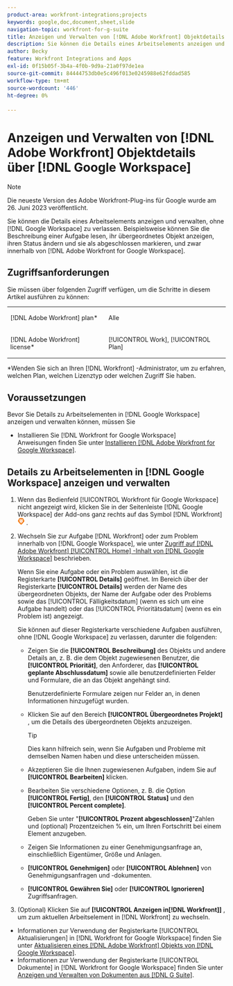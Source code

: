 ```yaml
---
product-area: workfront-integrations;projects
keywords: google,doc,document,sheet,slide
navigation-topic: workfront-for-g-suite
title: Anzeigen und Verwalten von [!DNL Adobe Workfront] Objektdetails über Google Workspace
description: Sie können die Details eines Arbeitselements anzeigen und verwalten, ohne Google Workspace zu verlassen. Beispielsweise können Sie die Beschreibung einer Aufgabe lesen, ihr übergeordnetes Objekt anzeigen, ihren Status ändern und sie als abgeschlossen markieren - alles innerhalb von [!DNL Adobe Workfront] für Google Workspace.
author: Becky
feature: Workfront Integrations and Apps
exl-id: 0f15b05f-3b4a-4f0b-9d9a-21a0f97de1ea
source-git-commit: 84444753db0e5c496f013e0245988e62fddad585
workflow-type: tm+mt
source-wordcount: '446'
ht-degree: 0%

---
```


# Anzeigen und Verwalten von [!DNL Adobe Workfront] Objektdetails über [!DNL Google Workspace]

>[!NOTE]
>
>Die neueste Version des Adobe Workfront-Plug-ins für Google wurde am 26. Juni 2023 veröffentlicht.

Sie können die Details eines Arbeitselements anzeigen und verwalten, ohne [!DNL Google Workspace] zu verlassen. Beispielsweise können Sie die Beschreibung einer Aufgabe lesen, ihr übergeordnetes Objekt anzeigen, ihren Status ändern und sie als abgeschlossen markieren, und zwar innerhalb von [!DNL Adobe Workfront for Google Workspace].

## Zugriffsanforderungen

Sie müssen über folgenden Zugriff verfügen, um die Schritte in diesem Artikel ausführen zu können:

<table style="table-layout:auto"> 
 <col> 
 <col> 
 <tbody> 
  <tr> 
   <td role="rowheader">[!DNL Adobe Workfront] plan*</td> 
   <td> <p>Alle</p> </td> 
  </tr> 
  <tr> 
   <td role="rowheader">[!DNL Adobe Workfront] license*</td> 
   <td> <p>[!UICONTROL Work], [!UICONTROL Plan]</p> </td> 
  </tr> 
</tbody> 
</table>

&#42;Wenden Sie sich an Ihren [!DNL Workfront] -Administrator, um zu erfahren, welchen Plan, welchen Lizenztyp oder welchen Zugriff Sie haben.

## Voraussetzungen

Bevor Sie Details zu Arbeitselementen in [!DNL Google Workspace] anzeigen und verwalten können, müssen Sie

* Installieren Sie [!DNL Workfront for Google Workspace]\
   Anweisungen finden Sie unter [Installieren [!DNL Adobe Workfront for Google Workspace]](../../workfront-integrations-and-apps/workfront-for-g-suite/install-workfront-for-gsuite.md).

## Details zu Arbeitselementen in [!DNL Google Workspace] anzeigen und verwalten

1. Wenn das Bedienfeld [!UICONTROL Workfront für Google Workspace] nicht angezeigt wird, klicken Sie in der Seitenleiste [!DNL Google Workspace] der Add-ons ganz rechts auf das Symbol [!DNL Workfront] ![](assets/wf-lion-icon.png) .
1. Wechseln Sie zur Aufgabe [!DNL Workfront] oder zum Problem innerhalb von [!DNL Google Workspace], wie unter [Zugriff auf [!DNL Adobe Workfront] [!UICONTROL Home] -Inhalt von  [!DNL Google Workspace]](../../workfront-integrations-and-apps/workfront-for-g-suite/access-wf-home-content-from-g-suite.md) beschrieben.

   Wenn Sie eine Aufgabe oder ein Problem auswählen, ist die Registerkarte **[!UICONTROL Details]** geöffnet. Im Bereich über der Registerkarte **[!UICONTROL Details]** werden der Name des übergeordneten Objekts, der Name der Aufgabe oder des Problems sowie das [!UICONTROL Fälligkeitsdatum] (wenn es sich um eine Aufgabe handelt) oder das [!UICONTROL Prioritätsdatum] (wenn es ein Problem ist) angezeigt.


   Sie können auf dieser Registerkarte verschiedene Aufgaben ausführen, ohne [!DNL Google Workspace] zu verlassen, darunter die folgenden:

   * Zeigen Sie die **[!UICONTROL Beschreibung]** des Objekts und andere Details an, z. B. die dem Objekt zugewiesenen Benutzer, die **[!UICONTROL Priorität]**, den Anforderer, das **[!UICONTROL geplante Abschlussdatum]** sowie alle benutzerdefinierten Felder und Formulare, die an das Objekt angehängt sind.

     Benutzerdefinierte Formulare zeigen nur Felder an, in denen Informationen hinzugefügt wurden.

   * Klicken Sie auf den Bereich **[!UICONTROL Übergeordnetes Projekt]** , um die Details des übergeordneten Objekts anzuzeigen.

     >[!TIP]
     >
     >Dies kann hilfreich sein, wenn Sie Aufgaben und Probleme mit demselben Namen haben und diese unterscheiden müssen.

   * Akzeptieren Sie die Ihnen zugewiesenen Aufgaben, indem Sie auf **[!UICONTROL Bearbeiten]** klicken.
   * Bearbeiten Sie verschiedene Optionen, z. B. die Option **[!UICONTROL Fertig]**, den **[!UICONTROL Status]** und den **[!UICONTROL Percent complete]**.

     Geben Sie unter &quot;**[!UICONTROL Prozent abgeschlossen]**&quot;Zahlen und (optional) Prozentzeichen % ein, um Ihren Fortschritt bei einem Element anzugeben.
   * Zeigen Sie Informationen zu einer Genehmigungsanfrage an, einschließlich Eigentümer, Größe und Anlagen.
   * **[!UICONTROL Genehmigen]** oder **[!UICONTROL Ablehnen]** von Genehmigungsanfragen und -dokumenten.

   * **[!UICONTROL Gewähren Sie]** oder **[!UICONTROL Ignorieren]** Zugriffsanfragen.

1. (Optional) Klicken Sie auf **[!UICONTROL Anzeigen in[!DNL Workfront]]** , um zum aktuellen Arbeitselement in [!DNL Workfront] zu wechseln.

* Informationen zur Verwendung der Registerkarte [!UICONTROL Aktualisierungen] in [!DNL Workfront for Google Workspace] finden Sie unter [Aktualisieren eines  [!DNL Adobe Workfront] Objekts von  [!DNL Google Workspace]](../../workfront-integrations-and-apps/workfront-for-g-suite/update-a-workfront-object-in-gsuite.md).
* Informationen zur Verwendung der Registerkarte [!UICONTROL Dokumente] in [!DNL Workfront for Google Workspace] finden Sie unter [Anzeigen und Verwalten von Dokumenten aus [!DNL G Suite]](../../workfront-integrations-and-apps/workfront-for-g-suite/view-and-manage-documents-in-gsuite.md).
